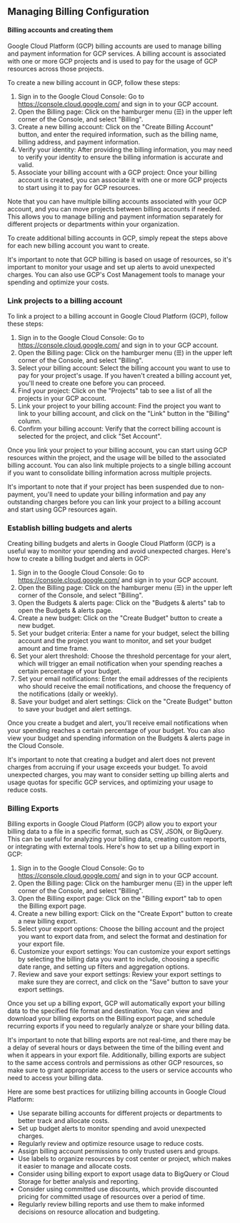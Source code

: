 
## Managing Billing Configuration
#### Billing accounts and creating them
Google Cloud Platform (GCP) billing accounts are used to manage billing and payment information for GCP services. A billing account is associated with one or more GCP projects and is used to pay for the usage of GCP resources across those projects.

To create a new billing account in GCP, follow these steps:

1. Sign in to the Google Cloud Console: Go to https://console.cloud.google.com/ and sign in to your GCP account.
2. Open the Billing page: Click on the hamburger menu (☰) in the upper left corner of the Console, and select "Billing".
3. Create a new billing account: Click on the "Create Billing Account" button, and enter the required information, such as the billing name, billing address, and payment information.
4. Verify your identity: After providing the billing information, you may need to verify your identity to ensure the billing information is accurate and valid.
5. Associate your billing account with a GCP project: Once your billing account is created, you can associate it with one or more GCP projects to start using it to pay for GCP resources.

Note that you can have multiple billing accounts associated with your GCP account, and you can move projects between billing accounts if needed. This allows you to manage billing and payment information separately for different projects or departments within your organization.

To create additional billing accounts in GCP, simply repeat the steps above for each new billing account you want to create.

It's important to note that GCP billing is based on usage of resources, so it's important to monitor your usage and set up alerts to avoid unexpected charges. You can also use GCP's Cost Management tools to manage your spending and optimize your costs.

### Link projects to a billing account
To link a project to a billing account in Google Cloud Platform (GCP), follow these steps:

1. Sign in to the Google Cloud Console: Go to https://console.cloud.google.com/ and sign in to your GCP account.
2. Open the Billing page: Click on the hamburger menu (☰) in the upper left corner of the Console, and select "Billing".
3. Select your billing account: Select the billing account you want to use to pay for your project's usage. If you haven't created a billing account yet, you'll need to create one before you can proceed.
4. Find your project: Click on the "Projects" tab to see a list of all the projects in your GCP account.
5. Link your project to your billing account: Find the project you want to link to your billing account, and click on the "Link" button in the "Billing" column.
6. Confirm your billing account: Verify that the correct billing account is selected for the project, and click "Set Account".

Once you link your project to your billing account, you can start using GCP resources within the project, and the usage will be billed to the associated billing account. You can also link multiple projects to a single billing account if you want to consolidate billing information across multiple projects.

It's important to note that if your project has been suspended due to non-payment, you'll need to update your billing information and pay any outstanding charges before you can link your project to a billing account and start using GCP resources again.

### Establish billing budgets and alerts
Creating billing budgets and alerts in Google Cloud Platform (GCP) is a useful way to monitor your spending and avoid unexpected charges. Here's how to create a billing budget and alerts in GCP:

1. Sign in to the Google Cloud Console: Go to https://console.cloud.google.com/ and sign in to your GCP account.
2. Open the Billing page: Click on the hamburger menu (☰) in the upper left corner of the Console, and select "Billing".
3. Open the Budgets & alerts page: Click on the "Budgets & alerts" tab to open the Budgets & alerts page.
4. Create a new budget: Click on the "Create Budget" button to create a new budget.
5. Set your budget criteria: Enter a name for your budget, select the billing account and the project you want to monitor, and set your budget amount and time frame.
6. Set your alert threshold: Choose the threshold percentage for your alert, which will trigger an email notification when your spending reaches a certain percentage of your budget.
7. Set your email notifications: Enter the email addresses of the recipients who should receive the email notifications, and choose the frequency of the notifications (daily or weekly).
8. Save your budget and alert settings: Click on the "Create Budget" button to save your budget and alert settings.

Once you create a budget and alert, you'll receive email notifications when your spending reaches a certain percentage of your budget. You can also view your budget and spending information on the Budgets & alerts page in the Cloud Console.

It's important to note that creating a budget and alert does not prevent charges from accruing if your usage exceeds your budget. To avoid unexpected charges, you may want to consider setting up billing alerts and usage quotas for specific GCP services, and optimizing your usage to reduce costs.

### Billing Exports
Billing exports in Google Cloud Platform (GCP) allow you to export your billing data to a file in a specific format, such as CSV, JSON, or BigQuery. This can be useful for analyzing your billing data, creating custom reports, or integrating with external tools. Here's how to set up a billing export in GCP:

1. Sign in to the Google Cloud Console: Go to https://console.cloud.google.com/ and sign in to your GCP account.
2. Open the Billing page: Click on the hamburger menu (☰) in the upper left corner of the Console, and select "Billing".
3. Open the Billing export page: Click on the "Billing export" tab to open the Billing export page.
4. Create a new billing export: Click on the "Create Export" button to create a new billing export.
5. Select your export options: Choose the billing account and the project you want to export data from, and select the format and destination for your export file.
6. Customize your export settings: You can customize your export settings by selecting the billing data you want to include, choosing a specific date range, and setting up filters and aggregation options.
7. Review and save your export settings: Review your export settings to make sure they are correct, and click on the "Save" button to save your export settings.

Once you set up a billing export, GCP will automatically export your billing data to the specified file format and destination. You can view and download your billing exports on the Billing export page, and schedule recurring exports if you need to regularly analyze or share your billing data.

It's important to note that billing exports are not real-time, and there may be a delay of several hours or days between the time of the billing event and when it appears in your export file. Additionally, billing exports are subject to the same access controls and permissions as other GCP resources, so make sure to grant appropriate access to the users or service accounts who need to access your billing data.

Here are some best practices for utilizing billing accounts in Google Cloud Platform:

- Use separate billing accounts for different projects or departments to better track and allocate costs.
- Set up budget alerts to monitor spending and avoid unexpected charges.
- Regularly review and optimize resource usage to reduce costs.
- Assign billing account permissions to only trusted users and groups.
- Use labels to organize resources by cost center or project, which makes it easier to manage and allocate costs.
- Consider using billing export to export usage data to BigQuery or Cloud Storage for better analysis and reporting.
- Consider using committed use discounts, which provide discounted pricing for committed usage of resources over a period of time.
- Regularly review billing reports and use them to make informed decisions on resource allocation and budgeting.